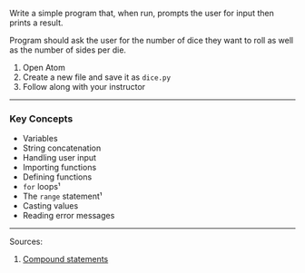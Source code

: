 Write a simple program that, when run, prompts the user for input then prints a result.

Program should ask the user for the number of dice they want to roll as well as the number of sides per die.

1. Open Atom
1. Create a new file and save it as `dice.py`
1. Follow along with your instructor

------

### Key Concepts

- Variables
- String concatenation
- Handling user input
- Importing functions
- Defining functions
- `for` loops¹
- The `range` statement¹
- Casting values
- Reading error messages

------

Sources:

1. [Compound statements](https://docs.python.org/3/reference/compound_stmts.html)